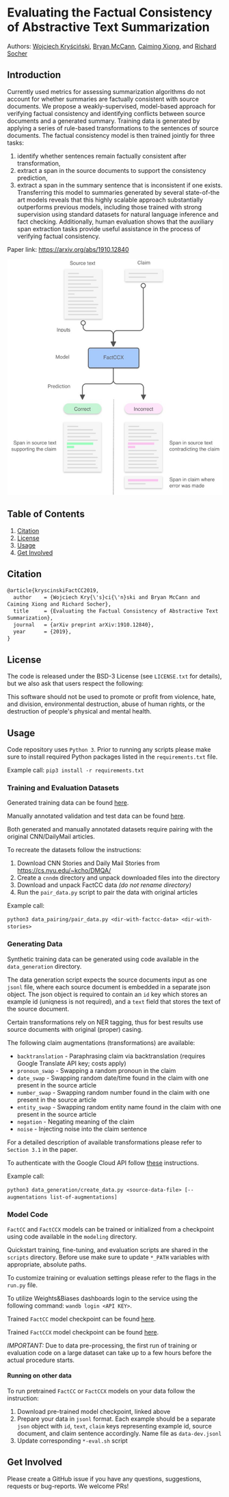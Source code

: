 # Evaluating the Factual Consistency of Abstractive Text Summarization
Authors: [Wojciech Kryściński](https://twitter.com/iam_wkr), [Bryan McCann](https://bmccann.github.io/), [Caiming Xiong](http://www.stat.ucla.edu/~caiming/), and [Richard Socher](https://www.socher.org/)

## Introduction
Currently used metrics for assessing summarization algorithms do not account for whether summaries are factually consistent with source documents.
We propose a weakly-supervised, model-based approach for verifying factual consistency and identifying conflicts between source documents and a generated summary.
Training data is generated by applying a series of rule-based transformations to the sentences of source documents.
The factual consistency model is then trained jointly for three tasks:
1) identify whether sentences remain factually consistent after transformation,
2) extract a span in the source documents to support the consistency prediction,
3) extract a span in the summary sentence that is inconsistent if one exists.
Transferring this model to summaries generated by several state-of-the art models reveals that this highly scalable approach substantially outperforms previous models, 
including those trained with strong supervision using standard datasets for natural language inference and fact checking.
Additionally, human evaluation shows that the auxiliary span extraction tasks provide useful assistance in the process of verifying factual consistency.

Paper link: https://arxiv.org/abs/1910.12840

<p align="center"><img src="model.jpg" height="550"></p>


## Table of Contents

1. [Citation](#citation)
2. [License](#license)
3. [Usage](#usage)
4. [Get Involved](#get-involved)


## Citation
```
@article{kryscinskiFactCC2019,
  author    = {Wojciech Kry{\'s}ci{\'n}ski and Bryan McCann and Caiming Xiong and Richard Socher},
  title     = {Evaluating the Factual Consistency of Abstractive Text Summarization},
  journal   = {arXiv preprint arXiv:1910.12840},
  year      = {2019},
}
```


## License
The code is released under the BSD-3 License (see `LICENSE.txt` for details), but we also ask that users respect the following:

This software should not be used to promote or profit from violence, hate, and division, environmental destruction, abuse of human rights, 
or the destruction of people's physical and mental health.


## Usage
Code repository uses `Python 3`.
Prior to running any scripts please make sure to install required Python packages listed in the `requirements.txt` file.

Example call:
`pip3 install -r requirements.txt`

### Training and Evaluation Datasets
Generated training data can be found [here](https://storage.googleapis.com/sfr-factcc-data-research/unpaired_generated_data.tar.gz).

Manually annotated validation and test data can be found [here](https://storage.googleapis.com/sfr-factcc-data-research/unpaired_annotated_data.tar.gz).

Both generated and manually annotated datasets require pairing with the original CNN/DailyMail articles.

To recreate the datasets follow the instructions:
1. Download CNN Stories and Daily Mail Stories from https://cs.nyu.edu/~kcho/DMQA/
2. Create a `cnndm` directory and unpack downloaded files into the directory
3. Download and unpack FactCC data _(do not rename directory)_
4. Run the `pair_data.py` script to pair the data with original articles

Example call:

`python3 data_pairing/pair_data.py <dir-with-factcc-data> <dir-with-stories>`

### Generating Data

Synthetic training data can be generated using code available in the `data_generation` directory.

The data generation script expects the source documents input as one `jsonl` file, where each source document is embedded in a separate json object.
The json object is required to contain an `id` key which stores an example id (uniqness is not required), and a `text` field that stores the text of the source document.

Certain transformations rely on NER tagging, thus for best results use source documents with original (proper) casing.


The following claim augmentations (transformations) are available:
- `backtranslation` - Paraphrasing claim via backtranslation (requires Google Translate API key; costs apply)
- `pronoun_swap` - Swapping a random pronoun in the claim
- `date_swap` - Swapping random date/time found in the claim with one present in the source article
- `number_swap` - Swapping random number found in the claim with one present in the source article
- `entity_swap` - Swapping random entity name found in the claim with one present in the source article
- `negation` - Negating meaning of the claim
- `noise` - Injecting noise into the claim sentence

For a detailed description of available transformations please refer to `Section 3.1` in the paper.

To authenticate with the Google Cloud API follow [these](https://cloud.google.com/docs/authentication/getting-started) instructions.

Example call:

`python3 data_generation/create_data.py <source-data-file> [--augmentations list-of-augmentations]`

### Model Code

`FactCC` and `FactCCX` models can be trained or initialized from a checkpoint using code available in the `modeling` directory.

Quickstart training, fine-tuning, and evaluation scripts are shared in the `scripts` directory.
Before use make sure to update `*_PATH` variables with appropriate, absolute paths.

To customize training or evaluation settings please refer to the flags in the `run.py` file.

To utilize Weights&Biases dashboards login to the service using the following command: `wandb login <API KEY>`.

Trained `FactCC` model checkpoint can be found [here](https://storage.googleapis.com/sfr-factcc-data-research/factcc-checkpoint.tar.gz).

Trained `FactCCX` model checkpoint can be found [here](https://storage.googleapis.com/sfr-factcc-data-research/factccx-checkpoint.tar.gz).

*IMPORTANT:* Due to data pre-processing, the first run of training or evaluation code on a large dataset can take up to a few hours before the actual procedure starts.

#### Running on other data
To run pretrained `FactCC` or `FactCCX` models on your data follow the instruction:
1. Download pre-trained model checkpoint, linked above
2. Prepare your data in `jsonl` format. Each example should be a separate `json` object with `id`, `text`, `claim` keys
representing example id, source document, and claim sentence accordingly. Name file as `data-dev.jsonl`
3. Update corresponding `*-eval.sh` script


## Get Involved

Please create a GitHub issue if you have any questions, suggestions, requests or bug-reports. 
We welcome PRs!
